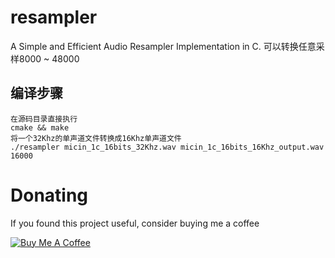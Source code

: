 # resampler
A Simple and Efficient Audio Resampler Implementation in C.
可以转换任意采样8000 ~ 48000

## 编译步骤
 
	在源码目录直接执行
	cmake && make
	将一个32Khz的单声道文件转换成16Khz单声道文件
	./resampler micin_1c_16bits_32Khz.wav micin_1c_16bits_16Khz_output.wav 16000


# Donating

If you found this project useful, consider buying me a coffee

<a href="https://www.buymeacoffee.com/gaozhihan" target="_blank"><img src="https://www.buymeacoffee.com/assets/img/custom_images/black_img.png" alt="Buy Me A Coffee" style="height: auto !important;width: auto !important;" ></a>
